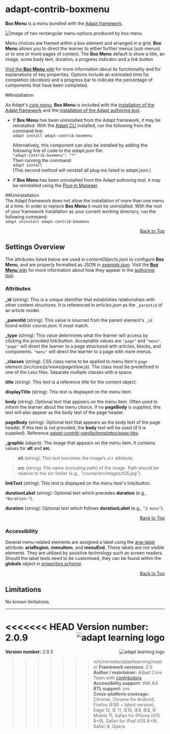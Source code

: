 # adapt-contrib-boxmenu  

**Box Menu** is a *menu* bundled with the [Adapt framework](https://github.com/adaptlearning/adapt_framework).  

<img src="https://github.com/adaptlearning/documentation/blob/master/04_wiki_assets/plug-ins/images/boxmenu01.png" alt="image of two rectangular menu options produced by box menu">

Menu choices are framed within a box element and arranged in a grid. **Box Menu** allows you to direct the learner to either further menus (sub menus) or to one or more pages of content. The **Box Menu** default is show a title, an image, some body text, duration, a progress indicator and a link button.

[Visit the **Box Menu** wiki](https://github.com/adaptlearning/adapt-contrib-boxmenu/wiki) for more information about its functionality and for explanations of key properties. Options include an estimated time for completion (duration) and a progress bar to indicate the percentage of components that have been completed.

##Installation

As Adapt's *[core menu](https://github.com/adaptlearning/adapt_framework/wiki/Core-Plug-ins-in-the-Adapt-Learning-Framework#menu),* **Box Menu** is included with the [installation of the Adapt framework](https://github.com/adaptlearning/adapt_framework/wiki/Manual-installation-of-the-Adapt-framework#installation) and the [installation of the Adapt authoring tool](https://github.com/adaptlearning/adapt_authoring/wiki/Installing-Adapt-Origin).

* If **Box Menu** has been uninstalled from the Adapt framework, it may be reinstalled.
With the [Adapt CLI](https://github.com/adaptlearning/adapt-cli) installed, run the following from the command line:  
`adapt install adapt-contrib-boxmenu`

    Alternatively, this component can also be installed by adding the following line of code to the *adapt.json* file:  
    `"adapt-contrib-boxmenu": "*"`  
    Then running the command:  
    `adapt install`  
    (This second method will reinstall all plug-ins listed in *adapt.json*.)  

* If **Box Menu** has been uninstalled from the Adapt authoring tool, it may be reinstalled using the [Plug-in Manager](https://github.com/adaptlearning/adapt_authoring/wiki/Plugin-Manager).

##Uninstallation  
The Adapt framework does not allow the installation of more than one menu at a time. In order to replace **Box Menu** it must be uninstalled. With the root of your framework installation as your current working directory, run the following command:  
`adapt uninstall adapt-contrib-boxmenu`  

<div float align=right><a href="#top">Back to Top</a></div>  

## Settings Overview

The attributes listed below are used in *contentObjects.json* to configure **Box Menu**, and are properly formatted as JSON in [*example.json*](https://github.com/adaptlearning/adapt-contrib-boxmenu/blob/master/example.json). Visit the [**Box Menu** wiki](https://github.com/adaptlearning/adapt-contrib-boxmenu/wiki) for more information about how they appear in the [authoring tool](https://github.com/adaptlearning/adapt_authoring/wiki). 

### Attributes

**_id** (string): This is a unique identifier that establishes relationships with other content structures. It is referenced in *articles.json* as the `_parentid` of an article model.   

**_parentId** (string): This value is sourced from the parent element's `_id` found within *course.json*. It must match. 

**_type** (string): This value determines what the learner will access by clicking the provided link/button. Acceptable values are `"page"` and `"menu"`. `"page"` will direct the learner to a page structured with articles, blocks, and components. `"menu"` will direct the learner to a page with more menus. 

**_classes** (string): CSS class name to be applied to menu item's `page` element (*src/core/js/views/pageView.js*). The class must be predefined in one of the Less files. Separate multiple classes with a space.

**title** (string): This text is a reference title for the content object.

**displayTitle** (string):  This text is displayed on the menu item.

**body** (string):  Optional text that appears on the menu item. Often used to inform the learner about the menu choice. If no **pageBody** is supplied, this text will also appear as the body text of the page header.

**pageBody** (string): Optional text that appears as the body text of the page header. If this text is not provided, the **body** text will be used (if it is supplied). Reference [*adapt-contrib-vanilla/templates/page.hbs*](https://github.com/adaptlearning/adapt-contrib-vanilla/blob/master/templates/page.hbs).

**_graphic** (object): The image that appears on the menu item. It contains values for **alt** and **src**.

>**alt** (string): This text becomes the image’s `alt` attribute.

>**src** (string): File name (including path) of the image. Path should be relative to the *src* folder (e.g., *"course/en/images/t05.jpg"*).  
       
**linkText** (string): This text is displayed on the menu item's link/button.  

**durationLabel** (string): Optional text which precedes **duration** (e.g., `"Duration:"`).  

**duration** (string): Optional text which follows **durationLabel** (e.g., `"2 mins"`).  
       
<div float align=right><a href="#top">Back to Top</a></div>  

### Accessibility
Several menu-related elements are assigned a label using the [aria-label](https://github.com/adaptlearning/adapt_framework/wiki/Aria-Labels) attribute: **ariaRegion**, **menuItem**, and **menuEnd**. These labels are not visible elements. They are utilized by assistive technology such as screen readers. Should the label texts need to be customised, they can be found within the **globals** object in [*properties.schema*](https://github.com/adaptlearning/adapt-contrib-boxmenu/blob/master/properties.schema).   
<div float align=right><a href="#top">Back to Top</a></div>

## Limitations
 
No known limitations.  

----------------------------
<<<<<<< HEAD
**Version number:**  2.0.9   <a href="https://community.adaptlearning.org/" target="_blank"><img src="https://github.com/adaptlearning/documentation/blob/master/04_wiki_assets/plug-ins/images/adapt-logo-mrgn-lft.jpg" alt="adapt learning logo" align="right"></a> 
=======
**Version number:**  2.0.3   <a href="https://community.adaptlearning.org/" target="_blank"><img src="https://github.com/adaptlearning/documentation/blob/master/04_wiki_assets/plug-ins/images/adapt-logo-mrgn-lft.jpg" alt="adapt learning logo" align="right"></a> 
>>>>>>> refs/remotes/adaptlearning/master
**Framework versions:**  2.0     
**Author / maintainer:** Adapt Core Team with [contributors](https://github.com/adaptlearning/adapt-contrib-boxmenu/graphs/contributors)  
**Accessibility support:** WAI AA   
**RTL support:** yes  
**Cross-platform coverage:** Chrome, Chrome for Android, Firefox (ESR + latest version), Edge 12, IE 11, IE10, IE9, IE8, IE Mobile 11, Safari for iPhone (iOS 8+9), Safari for iPad (iOS 8+9), Safari 8, Opera 
